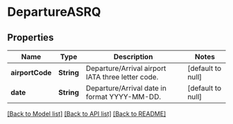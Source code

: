 # DepartureASRQ
## Properties

| Name | Type | Description | Notes |
|------------ | ------------- | ------------- | -------------|
| **airportCode** | **String** | Departure/Arrival airport IATA three letter code. | [default to null] |
| **date** | **String** | Departure/Arrival date in format YYYY-MM-DD. | [default to null] |

[[Back to Model list]](../README.md#documentation-for-models) [[Back to API list]](../README.md#documentation-for-api-endpoints) [[Back to README]](../README.md)

